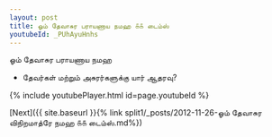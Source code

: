 ```yaml
---
layout: post
title: ஓம் தேவாசுர பராயணாய நமஹ ௧௧ டைம்ஸ்
youtubeId: _PUhAyuHnhs
---
```

 
 
 ஓம் தேவாசுர பராயணாய நமஹ  
 
 -  தேவர்கள் மற்றும் அசுரர்களுக்கு யார் ஆதரவு? 
 
  
 
  
 
 
 
 
 
 


{% include youtubePlayer.html id=page.youtubeId %}
 
[Next]({{ site.baseurl }}{% link  split1/_posts/2012-11-26-ஓம் தேவாசுர விநிறமாத்ரே நமஹ ௧௧ டைம்ஸ்.md%})
 
